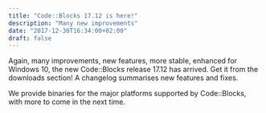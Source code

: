 ```yaml
---
title: "Code::Blocks 17.12 is here!"
description: "Many new improvements"
date: "2017-12-30T16:34:00+02:00"
draft: false
---
```

Again, many improvements, new features, more stable, enhanced for Windows 10, the new Code::Blocks release 17.12 has arrived. Get it from the downloads section! A changelog summarises new features and fixes.
<!--more-->
We provide binaries for the major platforms supported by Code::Blocks, with more to come in the next time.
